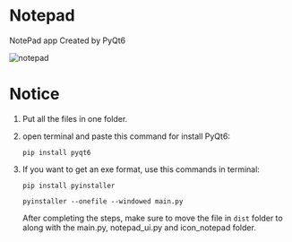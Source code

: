 # Notepad
NotePad app Created by PyQt6

![notepad](https://user-images.githubusercontent.com/125813284/236212795-ada48b48-74a4-4399-82ad-ce7380b735cd.png)

# Notice
1) Put all the files in one folder.

2) open terminal and paste this command for install PyQt6:

   ```pip install pyqt6```

3) If you want to get an exe format, use this commands in terminal:

   ```pip install pyinstaller```

   ```pyinstaller --onefile --windowed main.py```
   
   After completing the steps, make sure to move the file in `dist` folder to along with the main.py, notepad_ui.py and icon_notepad folder.
